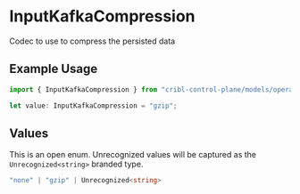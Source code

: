 # InputKafkaCompression

Codec to use to compress the persisted data

## Example Usage

```typescript
import { InputKafkaCompression } from "cribl-control-plane/models/operations";

let value: InputKafkaCompression = "gzip";
```

## Values

This is an open enum. Unrecognized values will be captured as the `Unrecognized<string>` branded type.

```typescript
"none" | "gzip" | Unrecognized<string>
```